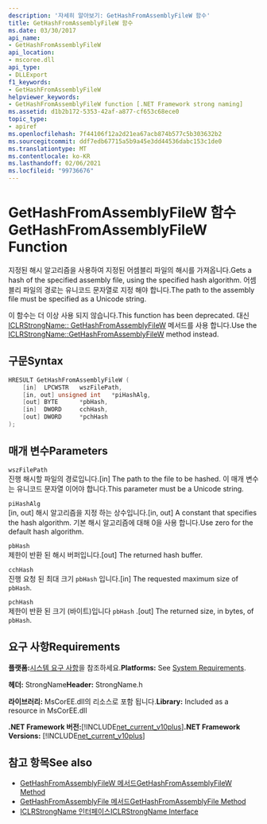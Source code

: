 ```yaml
---
description: '자세히 알아보기: GetHashFromAssemblyFileW 함수'
title: GetHashFromAssemblyFileW 함수
ms.date: 03/30/2017
api_name:
- GetHashFromAssemblyFileW
api_location:
- mscoree.dll
api_type:
- DLLExport
f1_keywords:
- GetHashFromAssemblyFileW
helpviewer_keywords:
- GetHashFromAssemblyFileW function [.NET Framework strong naming]
ms.assetid: d1b2b172-5353-42af-a877-cf653c68ece0
topic_type:
- apiref
ms.openlocfilehash: 7f44106f12a2d21ea67acb874b577c5b303632b2
ms.sourcegitcommit: ddf7edb67715a5b9a45e3dd44536dabc153c1de0
ms.translationtype: MT
ms.contentlocale: ko-KR
ms.lasthandoff: 02/06/2021
ms.locfileid: "99736676"
---
```

# <a name="gethashfromassemblyfilew-function"></a><span data-ttu-id="93324-103">GetHashFromAssemblyFileW 함수</span><span class="sxs-lookup"><span data-stu-id="93324-103">GetHashFromAssemblyFileW Function</span></span>

<span data-ttu-id="93324-104">지정된 해시 알고리즘을 사용하여 지정된 어셈블리 파일의 해시를 가져옵니다.</span><span class="sxs-lookup"><span data-stu-id="93324-104">Gets a hash of the specified assembly file, using the specified hash algorithm.</span></span> <span data-ttu-id="93324-105">어셈블리 파일의 경로는 유니코드 문자열로 지정 해야 합니다.</span><span class="sxs-lookup"><span data-stu-id="93324-105">The path to the assembly file must be specified as a Unicode string.</span></span>  
  
 <span data-ttu-id="93324-106">이 함수는 더 이상 사용 되지 않습니다.</span><span class="sxs-lookup"><span data-stu-id="93324-106">This function has been deprecated.</span></span> <span data-ttu-id="93324-107">대신 [ICLRStrongName:: GetHashFromAssemblyFileW](../hosting/iclrstrongname-gethashfromassemblyfilew-method.md) 메서드를 사용 합니다.</span><span class="sxs-lookup"><span data-stu-id="93324-107">Use the [ICLRStrongName::GetHashFromAssemblyFileW](../hosting/iclrstrongname-gethashfromassemblyfilew-method.md) method instead.</span></span>  
  
## <a name="syntax"></a><span data-ttu-id="93324-108">구문</span><span class="sxs-lookup"><span data-stu-id="93324-108">Syntax</span></span>  
  
```cpp  
HRESULT GetHashFromAssemblyFileW (  
    [in]  LPCWSTR   wszFilePath,  
    [in, out] unsigned int   *piHashAlg,  
    [out] BYTE      *pbHash,  
    [in]  DWORD     cchHash,  
    [out] DWORD     *pchHash  
);  
```  
  
## <a name="parameters"></a><span data-ttu-id="93324-109">매개 변수</span><span class="sxs-lookup"><span data-stu-id="93324-109">Parameters</span></span>  

 `wszFilePath`  
 <span data-ttu-id="93324-110">진행 해시할 파일의 경로입니다.</span><span class="sxs-lookup"><span data-stu-id="93324-110">[in] The path to the file to be hashed.</span></span> <span data-ttu-id="93324-111">이 매개 변수는 유니코드 문자열 이어야 합니다.</span><span class="sxs-lookup"><span data-stu-id="93324-111">This parameter must be a Unicode string.</span></span>  
  
 `piHashAlg`  
 <span data-ttu-id="93324-112">[in, out] 해시 알고리즘을 지정 하는 상수입니다.</span><span class="sxs-lookup"><span data-stu-id="93324-112">[in, out] A constant that specifies the hash algorithm.</span></span> <span data-ttu-id="93324-113">기본 해시 알고리즘에 대해 0을 사용 합니다.</span><span class="sxs-lookup"><span data-stu-id="93324-113">Use zero for the default hash algorithm.</span></span>  
  
 `pbHash`  
 <span data-ttu-id="93324-114">제한이 반환 된 해시 버퍼입니다.</span><span class="sxs-lookup"><span data-stu-id="93324-114">[out] The returned hash buffer.</span></span>  
  
 `cchHash`  
 <span data-ttu-id="93324-115">진행 요청 된 최대 크기 `pbHash` 입니다.</span><span class="sxs-lookup"><span data-stu-id="93324-115">[in] The requested maximum size of `pbHash`.</span></span>  
  
 `pchHash`  
 <span data-ttu-id="93324-116">제한이 반환 된 크기 (바이트)입니다 `pbHash` .</span><span class="sxs-lookup"><span data-stu-id="93324-116">[out] The returned size, in bytes, of `pbHash`.</span></span>  
  
## <a name="requirements"></a><span data-ttu-id="93324-117">요구 사항</span><span class="sxs-lookup"><span data-stu-id="93324-117">Requirements</span></span>  

 <span data-ttu-id="93324-118">**플랫폼:**[시스템 요구 사항](../../get-started/system-requirements.md)을 참조하세요.</span><span class="sxs-lookup"><span data-stu-id="93324-118">**Platforms:** See [System Requirements](../../get-started/system-requirements.md).</span></span>  
  
 <span data-ttu-id="93324-119">**헤더:** StrongName</span><span class="sxs-lookup"><span data-stu-id="93324-119">**Header:** StrongName.h</span></span>  
  
 <span data-ttu-id="93324-120">**라이브러리:** MsCorEE.dll의 리소스로 포함 됩니다.</span><span class="sxs-lookup"><span data-stu-id="93324-120">**Library:** Included as a resource in MsCorEE.dll</span></span>  
  
 <span data-ttu-id="93324-121">**.NET Framework 버전:**[!INCLUDE[net_current_v10plus](../../../../includes/net-current-v10plus-md.md)]</span><span class="sxs-lookup"><span data-stu-id="93324-121">**.NET Framework Versions:** [!INCLUDE[net_current_v10plus](../../../../includes/net-current-v10plus-md.md)]</span></span>  
  
## <a name="see-also"></a><span data-ttu-id="93324-122">참고 항목</span><span class="sxs-lookup"><span data-stu-id="93324-122">See also</span></span>

- [<span data-ttu-id="93324-123">GetHashFromAssemblyFileW 메서드</span><span class="sxs-lookup"><span data-stu-id="93324-123">GetHashFromAssemblyFileW Method</span></span>](../hosting/iclrstrongname-gethashfromassemblyfilew-method.md)
- [<span data-ttu-id="93324-124">GetHashFromAssemblyFile 메서드</span><span class="sxs-lookup"><span data-stu-id="93324-124">GetHashFromAssemblyFile Method</span></span>](../hosting/iclrstrongname-gethashfromassemblyfile-method.md)
- [<span data-ttu-id="93324-125">ICLRStrongName 인터페이스</span><span class="sxs-lookup"><span data-stu-id="93324-125">ICLRStrongName Interface</span></span>](../hosting/iclrstrongname-interface.md)
